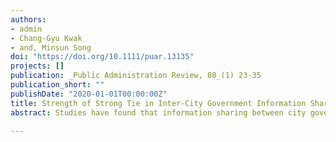 ```yaml
---
authors:
- admin
- Chang-Gyu Kwak
- and, Minsun Song
doi: "https://doi.org/10.1111/puar.13135"
projects: []
publication: _Public Administration Review, 80_(1) 23-35
publication_short: ""
publishDate: "2020-01-01T00:00:00Z"
title: Strength of Strong Tie in Inter-City Government Information Sharing and County Jurisdictional Boundary
abstract: Studies have found that information sharing between city governments can be easily observed within the same county jurisdiction, but less attention has been paid to the reasons why the jurisdictional boundary matters. This article fills this lacuna, drawing on the insight of the “strength of strong ties” argument that “people help their friends first.” The analysis reveals that city governments in the Orlando, Florida, metropolitan area are more likely to share economic development information (EDI) with governments in the same county as the collective demand for such information in that area increases. This study additionally finds that the greater the demand for EDI, the more likely it is that city governments will seek the information from their county members. As a result, as the demand for information increases among city governments in a metropolitan area, the likelihood that it will be shared by all members of the area beyond the county boundaries decreases .

---
```



